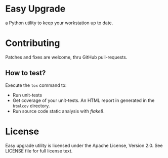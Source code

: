 # Easy Upgrade

a Python utility to keep your workstation up to date.

# Contributing

Patches and fixes are welcome, thru GitHub pull-requests.

## How to test?

Execute the `tox` command to:

* Run unit-tests
* Get coverage of your unit-tests. An HTML report in generated in the `htmlcov` directory.
* Run source code static analysis with *flake8*.

# License

Easy upgrade utility is licensed under the Apache License, Version 2.0. See LICENSE file for full license text.
